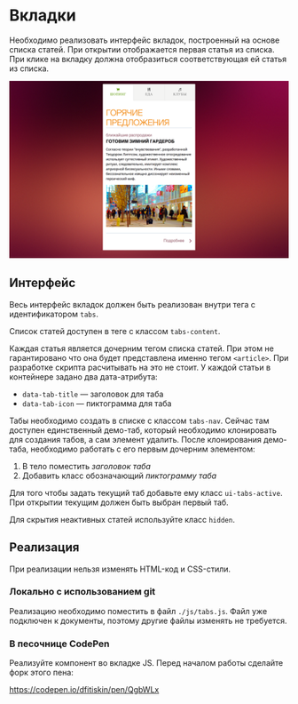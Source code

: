 Вкладки
===

Необходимо реализовать интерфейс вкладок, построенный на основе списка статей. При открытии отображается первая статья из списка. При клике на вкладку должна отобразиться соответствующая ей статья из списка.

![Вкладки](./res/preview.png)

## Интерфейс

Весь интерфейс вкладок должен быть реализован внутри тега с идентификатором `tabs`.

Список статей доступен в теге с классом `tabs-content`.

Каждая статья является дочерним тегом списка статей. При этом не гарантировано что она будет представлена именно тегом `<article>`. При разработке скрипта расчитывать на это не стоит. У каждой статьи в контейнере задано два дата-атрибута:
- `data-tab-title` — заголовок для таба
- `data-tab-icon` — пиктограмма для таба

Табы необходимо создать в списке с классом `tabs-nav`. Сейчас там доступен единственный демо-таб, который необходимо клонировать для создания табов, а сам элемент удалить. После клонирования демо-таба, необходимо работать с его первым дочерним элементом:
1. В тело поместить _заголовок таба_
2. Добавить класс обозначающий _пиктограмму таба_

Для того чтобы задать текущий таб добавьте ему класс `ui-tabs-active`. При открытии текущим должен быть выбран первый таб.

Для скрытия неактивных статей используйте класс `hidden`.


## Реализация

При реализации нельзя изменять HTML-код и CSS-стили.

### Локально с использованием git

Реализацию необходимо поместить в файл `./js/tabs.js`. Файл уже подключен к документы, поэтому другие файлы изменять не требуется.

### В песочнице CodePen

Реализуйте компонент во вкладке JS. Перед началом работы сделайте форк этого пена:

https://codepen.io/dfitiskin/pen/QgbWLx
